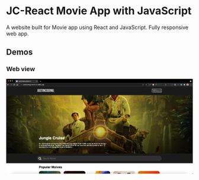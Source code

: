 # JC-React Movie App with JavaScript

A website built for Movie app using React and JavaScript. Fully responsive web app.

## Demos

### Web view

![Web-full](./src/images/demos/web-full.png)
